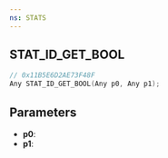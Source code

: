 ```yaml
---
ns: STATS
---
```

## STAT_ID_GET_BOOL

```c
// 0x11B5E6D2AE73F48F
Any STAT_ID_GET_BOOL(Any p0, Any p1);
```

## Parameters
* **p0**:
* **p1**:
